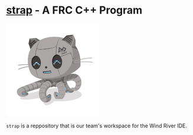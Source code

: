 [strap]() - A FRC C++ Program
=====
<img src="FIRSTocat.png" width="50%">

```strap``` is a reppository that is our team's workspace for the Wind River IDE.
